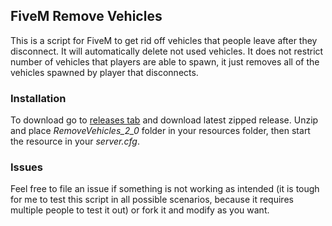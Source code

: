 ## FiveM Remove Vehicles

This is a script for FiveM to get rid off vehicles that people leave after they disconnect. It will automatically delete not used vehicles. It does not restrict number of vehicles that players are able to spawn, it just removes all of the vehicles spawned by player that disconnects.

### Installation

To download go to [releases tab](https://github.com/Shrimpey/FiveM-Remove-Vehicles_2/releases) and download latest zipped release. Unzip and place *RemoveVehicles_2_0* folder in your resources folder, then start the resource in your *server.cfg*.

### Issues

Feel free to file an issue if something is not working as intended (it is tough for me to test this script in all possible scenarios, because it requires multiple people to test it out) or fork it and modify as you want.

